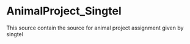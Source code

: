 # AnimalProject_Singtel
This source contain the source for animal project assignment given by singtel
